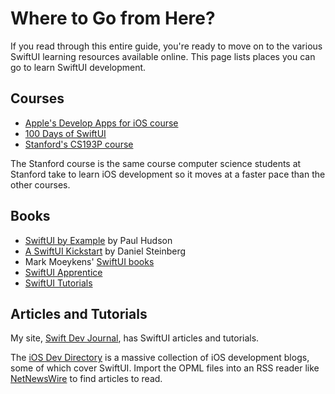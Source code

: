 # Where to Go from Here?

If you read through this entire guide, you're ready to move on to the various SwiftUI learning resources available online. This page lists places you can go to learn SwiftUI development.

## Courses

* [Apple's Develop Apps for iOS course](https://developer.apple.com/tutorials/app-dev-training/)
* [100 Days of SwiftUI](https://www.hackingwithswift.com/100/swiftui)
* [Stanford's CS193P course](https://cs193p.sites.stanford.edu)

The Stanford course is the same course computer science students at Stanford take to learn iOS development so it moves at a faster pace than the other courses.

## Books

* [SwiftUI by Example](https://www.hackingwithswift.com/quick-start/swiftui) by Paul Hudson
* [A SwiftUI Kickstart](https://editorscut.gumroad.com/l/swiftuikickstart) by Daniel Steinberg
* Mark Moeykens' [SwiftUI books](https://www.bigmountainstudio.com/mastery)
* [SwiftUI Apprentice](https://www.raywenderlich.com/books/swiftui-apprentice)
* [SwiftUI Tutorials](https://www.raywenderlich.com/books/swiftui-by-tutorials)

## Articles and Tutorials

My site, [Swift Dev Journal](https://www.swiftdevjournal.com), has SwiftUI articles and tutorials.

The [iOS Dev Directory](https://iosdevdirectory.com) is a massive collection of iOS development blogs, some of which cover SwiftUI. Import the OPML files into an RSS reader like [NetNewsWire](https://netnewswire.com) to find articles to read.
